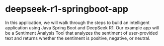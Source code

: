 # deepseek-r1-springboot-app
In this application, we will walk through the steps to build an intelligent application using Java Spring Boot and DeepSeek R1. Our example app will be a Sentiment Analysis Tool that analyzes the sentiment of user-provided text and returns whether the sentiment is positive, negative, or neutral.
